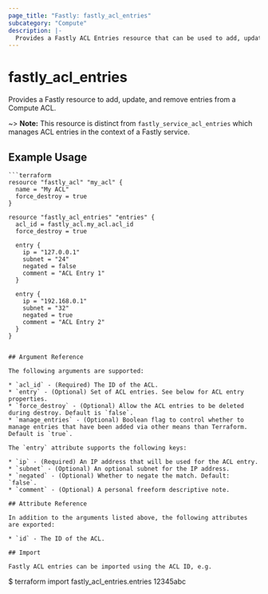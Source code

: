 ```yaml
---
page_title: "Fastly: fastly_acl_entries"
subcategory: "Compute"
description: |-
  Provides a Fastly ACL Entries resource that can be used to add, update, and remove entries from a Compute ACL.
---
```


# fastly_acl_entries

Provides a Fastly resource to add, update, and remove entries from a Compute ACL.

~> **Note:** This resource is distinct from `fastly_service_acl_entries` which manages ACL entries in the context of a Fastly service.

## Example Usage

```hcl
```terraform
resource "fastly_acl" "my_acl" {
  name = "My ACL"
  force_destroy = true
}

resource "fastly_acl_entries" "entries" {
  acl_id = fastly_acl.my_acl.acl_id
  force_destroy = true

  entry {
    ip = "127.0.0.1"
    subnet = "24"
    negated = false
    comment = "ACL Entry 1"
  }

  entry {
    ip = "192.168.0.1"
    subnet = "32" 
    negated = true
    comment = "ACL Entry 2"
  }
}
```
```

## Argument Reference

The following arguments are supported:

* `acl_id` - (Required) The ID of the ACL.
* `entry` - (Optional) Set of ACL entries. See below for ACL entry properties.
* `force_destroy` - (Optional) Allow the ACL entries to be deleted during destroy. Default is `false`.
* `manage_entries` - (Optional) Boolean flag to control whether to manage entries that have been added via other means than Terraform. Default is `true`.

The `entry` attribute supports the following keys:

* `ip` - (Required) An IP address that will be used for the ACL entry.
* `subnet` - (Optional) An optional subnet for the IP address.
* `negated` - (Optional) Whether to negate the match. Default: `false`.
* `comment` - (Optional) A personal freeform descriptive note.

## Attribute Reference

In addition to the arguments listed above, the following attributes are exported:

* `id` - The ID of the ACL.

## Import

Fastly ACL entries can be imported using the ACL ID, e.g.

```
$ terraform import fastly_acl_entries.entries 12345abc
```